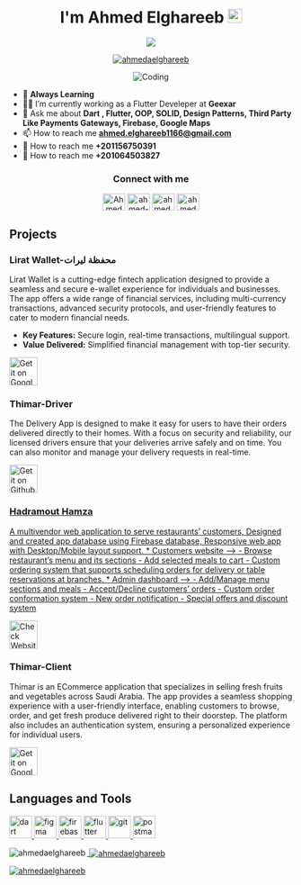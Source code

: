 <h1 align="center"> I'm Ahmed Elghareeb <img src="https://media.giphy.com/media/hvRJCLFzcasrR4ia7z/giphy.gif" width="25"></h1>

<p align="center">
  <a href="https://github.com/DenverCoder1/readme-typing-svg"><img src="https://readme-typing-svg.herokuapp.com/?lines=Software%20Mobile%20Developer;Always%20learning%20new%20things&font=Fira%20Code&center=true&width=440&height=45&color=f75c7e&vCenter=true&size=20"></a>
</p>

<p align="center"> <a href="https://github.com/ryo-ma/github-profile-trophy"><img src="https://github-profile-trophy.vercel.app/?username=ahmedaelghareeb" alt="ahmedaelghareeb" /></a> </p>

<p align="center"> <img alt="Coding" src="https://camo.githubusercontent.com/9224a15bbd19965870752df3bb338d0c359778e20ce4ffff5cd08364f63a4470/68747470733a2f2f6d69726f2e6d656469756d2e636f6d2f6d61782f313336302f312a495247486d69477361313673746564517649615a66772e676966" data-canonical-src="https://miro.medium.com/max/1360/1*IRGHmiGsa16stedQvIaZfw.gif" style="max-width: 100%; display: inline-block;" data-target="animated-image.originalImage" /> </p>

- 💫 **Always Learning**
- 🧑‍💼 I’m currently working as a Flutter Develeper at **Geexar**
- 💬 Ask me about **Dart , Flutter, OOP, SOLID, Design Patterns, Third Party Like Payments Gateways, Firebase, Google Maps**
- 📫 How to reach me **ahmed.elghareeb1166@gmail.com**
- 📱 How to reach me **+201156750391**
- 📲 How to reach me **+201064503827**

<h3 align="center" tabindex="-1" class="heading-element" dir="auto"> Connect with me </h3>
<p align="center">
<a href="https://github.com/AhmedAElghareeb" target="blank"><img align="center" src="https://raw.githubusercontent.com/rahuldkjain/github-profile-readme-generator/master/src/images/icons/Social/github.svg" alt="AhmedAElghareeb" height="30" width="40" /></a>  
<a href="https://linkedin.com/in/ahmed-elghareeb8" target="blank"><img align="center" src="https://raw.githubusercontent.com/rahuldkjain/github-profile-readme-generator/master/src/images/icons/Social/linked-in-alt.svg" alt="ahmed-elghareeb8" height="30" width="40" /></a>
<a href="https://wa.me/+201156750391" target="blank"><img align="center" src="https://raw.githubusercontent.com/rahuldkjain/github-profile-readme-generator/master/src/images/icons/Social/whatsapp.svg" alt="ahmed.a.elgharib" height="30" width="40" /></a>
<a href="https://fb.com/ahmed.a.elgharib" target="blank"><img align="center" src="https://raw.githubusercontent.com/rahuldkjain/github-profile-readme-generator/master/src/images/icons/Social/facebook.svg" alt="ahmedelghareeb" height="30" width="40" /></a>
</p>

<h2 tabindex="-1" class="heading-element" dir="auto"> Projects </h2>

### Lirat Wallet-محفظة ليرات
Lirat Wallet is a cutting-edge fintech application designed to provide a seamless and secure e-wallet experience for individuals and businesses.
The app offers a wide range of financial services, including multi-currency transactions, advanced security protocols,
and user-friendly features to cater to modern financial needs.
- **Key Features:** Secure login, real-time transactions, multilingual support.
- **Value Delivered:** Simplified financial management with top-tier security.

[<img src="https://user-images.githubusercontent.com/50374022/152713461-d367ec7a-687b-40ca-a881-30e49d69821c.png"
alt='Get it on Google Play'
height="50">](https://play.google.com/store/apps/details?id=store.lirat.paymoney)

<p align="left"> <h3 tabindex="-1" class="heading-element" dir="auto">Thimar-Driver</h3>
  <p dir="auto">The Delivery App is designed to make it easy for users to have their orders delivered directly to their homes. With a focus on security and reliability, our licensed drivers ensure that your deliveries arrive safely and on time. You can also monitor and manage your delivery requests in real-time.</p>
  <a href="https://github.com/AhmedAElghareeb/Thimar_Driver" rel="nofollow"><img src="https://camo.githubusercontent.com/d836718b226b3b053c3b7256e3953487f04e0307c12b2853f58c8f4280a335d9/68747470733a2f2f6d69726f2e6d656469756d2e636f6d2f6d61782f343030302f312a3848487067584a6b63366a5153694e543432456942672e706e67" alt="Get it on Github" height="50" data-canonical-src="https://miro.medium.com/max/4000/1*8HHpgXJkc6jQSiNT42EiBg.png" style="max-width: 100%;">

<p align="left"> <h3 tabindex="-1" class="heading-element" dir="auto">Hadramout Hamza</h3>
  <p dir="auto">A multivendor web application to serve restaurants’ customers, Designed and created app database using Firebase database, Responsive web app with Desktop/Mobile layout support.
* Customers website -->
- Browse restaurant’s menu and its sections
- Add selected meals to cart
- Custom ordering system that supports scheduling orders for delivery or table reservations at branches.
* Admin dashboard -->
- Add/Manage menu sections and meals
- Accept/Decline customers’ orders
- Custom order conformation system
- New order notification
- Special offers and discount system</p>
  <a href="https://hadramout-hamza.com" rel="nofollow"><img src="https://hadramout-hamza.com/splash/img/dark-1x.png" alt="Check Website" height="50" style="max-width: 100%;"></a>

<p align="left"> <h3 tabindex="-1" class="heading-element" dir="auto">Thimar-Client</h3>
  <p dir="auto">Thimar is an ECommerce application that specializes in selling fresh fruits and vegetables across Saudi Arabia. The app provides a seamless shopping experience with a user-friendly interface, enabling customers to browse, order, and get fresh produce delivered right to their doorstep. The platform also includes an authentication system, ensuring a personalized experience for individual users.</p>
  <a href="https://play.google.com/store/apps/details?id=com.alalmiya.thamra&hl=ar" rel="nofollow"><img src="https://user-images.githubusercontent.com/50374022/152713461-d367ec7a-687b-40ca-a881-30e49d69821c.png" alt="Get it on Google Play" height="50" style="max-width: 100%;"></a>


<h2 tabindex="-1" class="heading-element" dir="auto"> Languages and Tools </h2>
<p align="left"> <a href="https://dart.dev" target="_blank" rel="noreferrer"> <img src="https://www.vectorlogo.zone/logos/dartlang/dartlang-icon.svg" alt="dart" width="40" height="40"/> </a> <a href="https://www.figma.com/" target="_blank" rel="noreferrer"> <img src="https://www.vectorlogo.zone/logos/figma/figma-icon.svg" alt="figma" width="40" height="40"/> </a> <a href="https://firebase.google.com/" target="_blank" rel="noreferrer"> <img src="https://www.vectorlogo.zone/logos/firebase/firebase-icon.svg" alt="firebase" width="40" height="40"/> </a> <a href="https://flutter.dev" target="_blank" rel="noreferrer"> <img src="https://www.vectorlogo.zone/logos/flutterio/flutterio-icon.svg" alt="flutter" width="40" height="40"/> </a> <a href="https://git-scm.com/" target="_blank" rel="noreferrer"> <img src="https://www.vectorlogo.zone/logos/git-scm/git-scm-icon.svg" alt="git" width="40" height="40"/> </a> <a href="https://postman.com" target="_blank" rel="noreferrer"> <img src="https://www.vectorlogo.zone/logos/getpostman/getpostman-icon.svg" alt="postman" width="40" height="40"/>

<p><img align="left" src="https://github-readme-stats.vercel.app/api/top-langs?username=ahmedaelghareeb&show_icons=true&locale=en&layout=compact" alt="ahmedaelghareeb" /></p>

<p>&nbsp;<img align="center" src="https://github-readme-stats.vercel.app/api?username=ahmedaelghareeb&show_icons=true&locale=en" alt="ahmedaelghareeb" /></p>

<p><img align="center" src="https://github-readme-streak-stats.herokuapp.com/?user=ahmedaelghareeb&" alt="ahmedaelghareeb" /></p>
